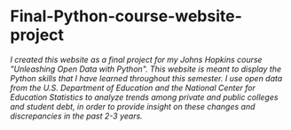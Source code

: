 # Final-Python-course-website-project

*I created this website as a final project for my Johns Hopkins course "Unleashing Open Data with Python". This website is meant to display the Python skills that I have learned throughout this semester. I use open data from the U.S. Department of Education and the National Center for Education Statistics to analyze trends among private and public colleges and student debt, in order to provide insight on these changes and discrepancies in the past 2-3 years.*
